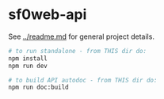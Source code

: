 # sf0web-api

See [../readme.md](../readme.md) for general project details.

```bash
# to run standalone - from THIS dir do:
npm install
npm run dev

# to build API autodoc - from THIS dir do:
npm run doc:build
```
